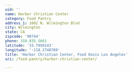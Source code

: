 ```yaml
---
uid: ''
name: Harbor Christian Center
category: Food Pantry
address_1: 1602 N. Wilmington Blvd
city: Wilmington
state: CA
zipcode: '90744'
phone: 310.835.5661
latitude: '33.7950143'
longitude: '-118.2748789'
title: 'Harbor Christian Center, Food Oasis Los Angeles'
uri: /food-pantry/harbor-christian-center/

---
```


